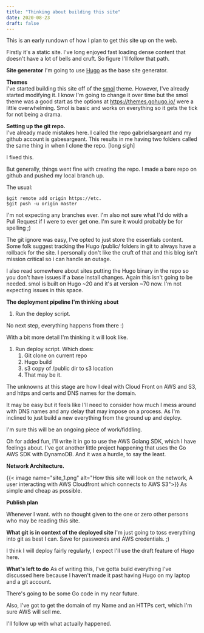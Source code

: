 ```yaml
---
title: "Thinking about building this site"
date: 2020-08-23
draft: false
---
```


This is an early rundown of how I plan to get this site up on the web.

Firstly it's a static site. I've long enjoyed fast loading dense content that doesn't have a lot of bells and cruft. So figure I'll follow that path.

**Site generator** 
I'm going to use [Hugo](https://gohugo.io) as the base site generator.

**Themes**  
I've started building this site off of the [smol](https://themes.gohugo.io/smol/) theme.
However, I've already started modifying it.
I know I'm going to change it over time but the smol theme was a good start as the options at https://themes.gohugo.io/ were a little overwhelming. 
Smol is basic and works on everything so it gets the tick for not being a drama. 

**Setting up the git repo.**  
I've already made mistakes here. I called the repo gabrielsargeant and my github account is gabesargeant. This results in me having two folders called the same thing in when I clone the repo. [long sigh]

I fixed this.

But generally, things went fine with creating the repo. I made a bare repo on github and pushed my local branch up. 

The usual:  
   
    $git remote add origin https://etc.
    $git push -u origin master

I'm not expecting any branches ever. I'm also not sure what I'd do with a Pull Request if I were to ever get one. I'm sure it would probably be for spelling ;)

The git ignore was easy, I've opted to just store the essentials content. Some folk suggest tracking the Hugo /public/ folders in git to always have a rollback for the site. I personally don't like the cruft of that and this blog isn't mission critical so i can handle an outage.

I also read somewhere about sites putting the Hugo binary in the repo so you don't have issues if a base install changes. Again this isn't going to be needed. smol is built on Hugo ~20 and it's at version ~70 now. I'm not expecting issues in this space.

**The deployment pipeline I'm thinking about**  

1. Run the deploy script. 

No next step, everything happens from there :)

With a bit more detail I'm thinking it will look like. 

1. Run deploy script. Which does:
    1. Git clone on current repo
    2. Hugo build
    3. s3 copy of /public dir to s3 location
    4. That may be it. 


The unknowns at this stage are how I deal with Cloud Front on AWS and S3, and https and certs and DNS names for the domain. 

It may be easy but it feels like I'll need to consider how much I mess around with DNS names and any delay that may impose on a process. As I'm inclined to just build a new everything from the ground up and deploy. 

I'm sure this will be an ongoing piece of work/fiddling. 

Oh for added fun, I'll write it in go to use the AWS Golang SDK, which I have feelings about. I've got another little project happening that uses the Go AWS SDK with DynamoDB. And it was a hurdle, to say the least.

**Network Architecture.**  

{{< image name="site_1.png" alt="How this site will look on the network,  A user interacting with AWS Cloudfront which connects to AWS S3">}}
As simple and cheap as possible.

**Publish plan**

Whenever I want. with no thought given to the one or zero other persons who may be reading this site.

**What git is in context of the deployed site**
I'm just going to toss everything into git as best I can. 
Save for passwords and AWS credentials.  ;)

I think I will deploy fairly regularly, I expect I'll use the draft feature of Hugo here. 

**What's left to do**
As of writing this, I've gotta build everything I've discussed here because I haven't made it past having Hugo on my laptop and a git account. 

There's going to be some Go code in my near future.

Also, I've got to get the domain of my Name and an HTTPs cert, which I'm sure AWS will sell me.

I'll follow up with what actually happened.


